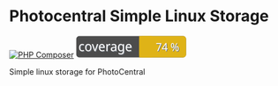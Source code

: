 # Photocentral Simple Linux Storage
[![PHP Composer](https://github.com/jesperoestergaardjensen/photocentral-simple-linux-storage/actions/workflows/php.yml/badge.svg)](https://github.com/jesperoestergaardjensen/photocentral-simple-linux-storage/actions/workflows/php.yml)
[![Test Coverage](https://raw.githubusercontent.com/jesperoestergaardjensen/photocentral-simple-linux-storage/main/badge-coverage.svg)](https://packagist.org/packages/jesperoestergaardjensen/photocentral-simple-linux-storage)

Simple linux storage for PhotoCentral
